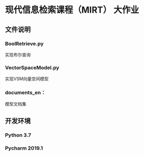 # 现代信息检索课程（MIRT） 大作业
## 文件说明
### BoolRetrieve.py
实现布尔查询
### VectorSpaceModel.py
实现VSM向量空间模型
### documents_en：
模型文档集
## 开发环境
### Python 3.7
### Pycharm 2019.1
